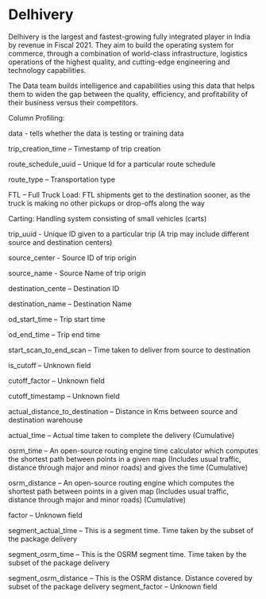 # Delhivery

Delhivery is the largest and fastest-growing fully integrated player in India by revenue in Fiscal 2021. They aim to build the operating system for commerce, through a combination of world-class infrastructure, logistics operations of the highest quality, and cutting-edge engineering and technology capabilities.

The Data team builds intelligence and capabilities using this data that helps them to widen the gap between the quality, efficiency, and profitability of their business versus their competitors.




Column Profiling:

data - tells whether the data is testing or training data

trip_creation_time – Timestamp of trip creation

route_schedule_uuid – Unique Id for a particular route schedule

route_type – Transportation type

FTL – Full Truck Load: FTL shipments get to the destination sooner, as the truck is making no other pickups or drop-offs along the way

Carting: Handling system consisting of small vehicles (carts)

trip_uuid - Unique ID given to a particular trip (A trip may include different source and destination centers)

source_center - Source ID of trip origin

source_name - Source Name of trip origin

destination_cente – Destination ID

destination_name – Destination Name

od_start_time – Trip start time

od_end_time – Trip end time

start_scan_to_end_scan – Time taken to deliver from source to destination

is_cutoff – Unknown field

cutoff_factor – Unknown field

cutoff_timestamp – Unknown field

actual_distance_to_destination – Distance in Kms between source and destination warehouse

actual_time – Actual time taken to complete the delivery (Cumulative)

osrm_time – An open-source routing engine time calculator which computes the shortest path between points in a given map (Includes usual traffic, distance through major and minor roads) and gives the time (Cumulative)

osrm_distance – An open-source routing engine which computes the shortest path between points in a given map (Includes usual traffic, distance through major and minor roads) (Cumulative)

factor – Unknown field

segment_actual_time – This is a segment time. Time taken by the subset of the package delivery

segment_osrm_time – This is the OSRM segment time. Time taken by the subset of the package delivery

segment_osrm_distance – This is the OSRM distance. Distance covered by subset of the package delivery
segment_factor – Unknown field
